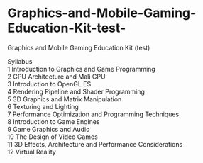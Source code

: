 # Graphics-and-Mobile-Gaming-Education-Kit-test-
Graphics and Mobile Gaming Education Kit (test)<br>

Syllabus<br>
1	Introduction to Graphics and Game Programming<br>
2	GPU Architecture and Mali GPU<br>
3	Introduction to OpenGL ES<br>
4	Rendering Pipeline and Shader Programming<br>
5	3D Graphics and Matrix Manipulation<br>
6	Texturing and Lighting<br>
7	Performance Optimization and Programming Techniques<br>
8	Introduction to Game Engines<br>
9	Game Graphics and Audio<br>
10	The Design of Video Games<br>
11	3D Effects, Architecture and Performance Considerations<br>
12	Virtual Reality<br>
